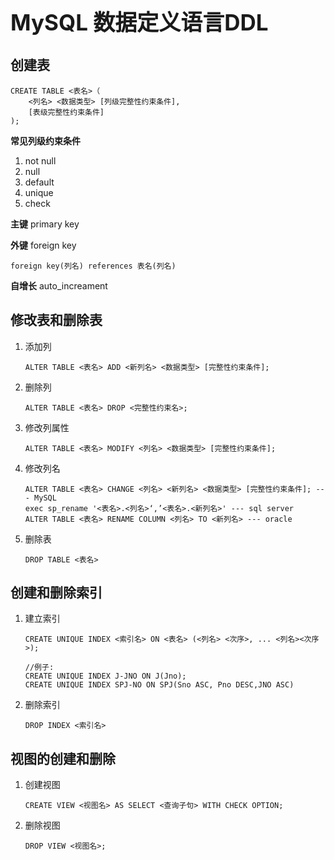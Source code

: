 <h1 style="font-size: 2.5em;"> MySQL 数据定义语言DDL</h1>
 



## 创建表
`````
CREATE TABLE <表名>（
    <列名> <数据类型> [列级完整性约束条件],
    [表级完整性约束条件]
);
`````

**常见列级约束条件**
1. not null
1. null
1. default
1. unique
1. check

**主键**
primary key

**外键**
foreign key
`````
foreign key(列名) references 表名(列名)
`````

**自增长**
auto_increament

## 修改表和删除表
1. 添加列
    `````
    ALTER TABLE <表名> ADD <新列名> <数据类型> [完整性约束条件];
    `````

1. 删除列
    `````
    ALTER TABLE <表名> DROP <完整性约束名>;
    `````

1. 修改列属性
    `````
    ALTER TABLE <表名> MODIFY <列名> <数据类型> [完整性约束条件];
    `````

1. 修改列名
    `````
    ALTER TABLE <表名> CHANGE <列名> <新列名> <数据类型> [完整性约束条件]; --- MySQL
    exec sp_rename '<表名>.<列名>‘,’<表名>.<新列名>' --- sql server
    ALTER TABLE <表名> RENAME COLUMN <列名> TO <新列名> --- oracle
    `````

1. 删除表
    `````
    DROP TABLE <表名>
    `````

## 创建和删除索引
1. 建立索引
    `````
    CREATE UNIQUE INDEX <索引名> ON <表名> (<列名> <次序>, ... <列名><次序>);

    //例子:
    CREATE UNIQUE INDEX J-JNO ON J(Jno);
    CREATE UNIQUE INDEX SPJ-NO ON SPJ(Sno ASC, Pno DESC,JNO ASC)
    `````

1. 删除索引
    `````
    DROP INDEX <索引名>
    `````

## 视图的创建和删除
1. 创建视图
    `````
    CREATE VIEW <视图名> AS SELECT <查询子句> WITH CHECK OPTION;
    `````

1. 删除视图
    `````
    DROP VIEW <视图名>;
    `````
